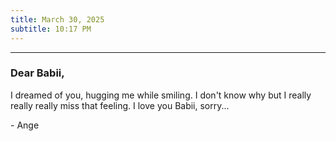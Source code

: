 ```yaml
---
title: March 30, 2025
subtitle: 10:17 PM
---
```

---

### Dear Babii,

I dreamed of you, hugging me while smiling. I don't know why but I really really really miss that feeling. I love you Babii, sorry...

\- Ange
